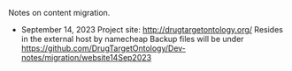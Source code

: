 Notes on content migration.

* September 14, 2023
Project site: http://drugtargetontology.org/
Resides in the external host by namecheap
Backup files will be under https://github.com/DrugTargetOntology/Dev-notes/migration/website14Sep2023
